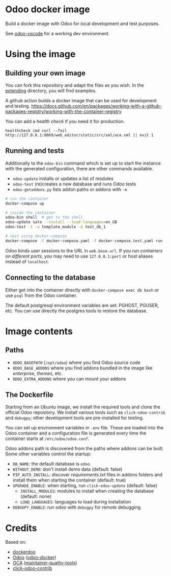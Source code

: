 # Odoo docker image

Build a docker image with Odoo for local development and test purposes.

See [odoo-vscode](https://github.com/kmagusiak/odoo-vscode)
for a working dev environment.

# Using the image

## Building your own image

You can fork this repository and adapt the files as you wish.
In the [extending](./extending/README.md) directory, you will find examples.

A github action builds a docker image that can be used for development
and testing.
https://docs.github.com/en/packages/working-with-a-github-packages-registry/working-with-the-container-registry

You can add a *health check* if you need it for production.

```
healthcheck cmd curl --fail http://127.0.0.1:8069/web_editor/static/src/xml/ace.xml || exit 1
```

## Running and tests

Additionally to the `odoo-bin` command which is set up to start the
instance with the generated configuration, there are other commands available.

- `odoo-update` installs or updates a list of modules
- `odoo-test` (re)creates a new database and runs Odoo tests
- `odoo-getaddons.py` lists addon paths or addons with `-m`

```bash
# run the container
docker-compose up

# inside the container
odoo-bin shell  # get to the shell
odoo-update sale --install --load-languages=en_GB
odoo-test -t -a template_module -d test_db_1

# test using docker-compose
docker-compose -f docker-compose.yaml -f docker-compose.test.yaml run --rm odoo
```

Odoo binds user sessions to the URL in `web.base.url`.
If you *run containers on different ports*, you may need to use
`127.0.0.1:port` or host aliases instead of `localhost`.

## Connecting to the database

Either get into the container directly with `docker-compose exec db bash` or
use `psql` from the Odoo container.

The default postgresql environment variables are set: PGHOST, PGUSER, etc.
You can use directly the postgres tools to restore the database.

# Image contents

## Paths

- `ODOO_BASEPATH` (`/opt/odoo`) where you find Odoo source code
- `ODOO_BASE_ADDONS` where you find addons bundled in the image
  like *enterprise*, *themes*, etc.
- `ODOO_EXTRA_ADDONS` where you can mount your addons

## The Dockerfile

Starting from an Ubuntu image, we install the required tools and clone
the official Odoo repository.
We install various tools such as `click-odoo-contrib` and `debugpy`;
other development tools are pre-installed for testing.

You can set up environment variables in `.env` file.
These are loaded into the Odoo container and a configuration file is generated
every time the container starts at `/etc/odoo/odoo.conf`.

Odoo addons path is discovered from the paths where addons can be built.
Some other variables control the startup:
- `DB_NAME`: the default database is `odoo`.
- `WITHOUT_DEMO`: don't install demo data (default: false)
- `PIP_AUTO_INSTALL`: discover *requirements.txt* files in addons folders and
  install them when starting the container (default: true)
- `UPGRADE_ENABLE`: when starting, run `click-odoo-update` (default: false)
  - `INSTALL_MODULES`: modules to install when creating the database (default: none)
  - `LOAD_LANGUAGES`: languages to load during installation
- `DEBUGPY_ENABLE`: run odoo with `debugpy` for remote debugging

# Credits

Based on:

* [dockerdoo]
* [Odoo] ([odoo-docker])
* [OCA] ([maintainer-quality-tools](https://github.com/OCA/maintainer-quality-tools))
* [click-odoo-contrib]


[click-odoo-contrib]: https://github.com/acsone/click-odoo-contrib
[dockerdoo]: https://github.com/iterativo-git/dockerdoo
[OCA]: https://github.com/OCA
[Odoo]: https://github.com/odoo
[odoo-docker]: https://github.com/odoo/docker
